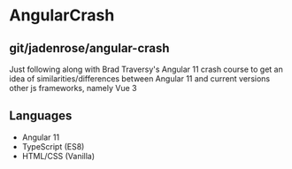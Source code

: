 # AngularCrash
## git/jadenrose/angular-crash
Just following along with Brad Traversy's Angular 11 crash course to get an idea of similarities/differences between Angular 11 and current versions other js frameworks, namely Vue 3

## Languages
* Angular 11
* TypeScript (ES8)
* HTML/CSS (Vanilla)
